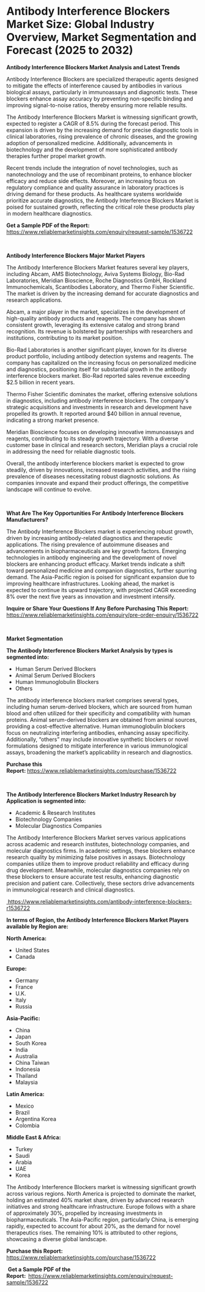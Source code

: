 <p><h1>Antibody Interference Blockers Market Size: Global Industry Overview, Market Segmentation and Forecast (2025 to 2032)</h1></p><p><strong>Antibody Interference Blockers Market Analysis and Latest Trends</strong></p>
<p><p>Antibody Interference Blockers are specialized therapeutic agents designed to mitigate the effects of interference caused by antibodies in various biological assays, particularly in immunoassays and diagnostic tests. These blockers enhance assay accuracy by preventing non-specific binding and improving signal-to-noise ratios, thereby ensuring more reliable results. </p><p>The Antibody Interference Blockers Market is witnessing significant growth, expected to register a CAGR of 8.5% during the forecast period. This expansion is driven by the increasing demand for precise diagnostic tools in clinical laboratories, rising prevalence of chronic diseases, and the growing adoption of personalized medicine. Additionally, advancements in biotechnology and the development of more sophisticated antibody therapies further propel market growth.</p><p>Recent trends include the integration of novel technologies, such as nanotechnology and the use of recombinant proteins, to enhance blocker efficacy and reduce side effects. Moreover, an increasing focus on regulatory compliance and quality assurance in laboratory practices is driving demand for these products. As healthcare systems worldwide prioritize accurate diagnostics, the Antibody Interference Blockers Market is poised for sustained growth, reflecting the critical role these products play in modern healthcare diagnostics.</p></p>
<p><strong>Get a Sample PDF of the Report:&nbsp;</strong> <a href="https://www.reliablemarketinsights.com/enquiry/request-sample/1536722?utm_campaign=3352&utm_medium=2&utm_source=Github&utm_content=ia&utm_term=19042025&utm_id=antibody-interference-blockers">https://www.reliablemarketinsights.com/enquiry/request-sample/1536722</a></p>
<p>&nbsp;</p>
<p><strong>Antibody Interference Blockers Major Market Players</strong></p>
<p><p>The Antibody Interference Blockers Market features several key players, including Abcam, AMS Biotechnology, Aviva Systems Biology, Bio-Rad Laboratories, Meridian Bioscience, Roche Diagnostics GmbH, Rockland Immunochemicals, Scantibodies Laboratory, and Thermo Fisher Scientific. The market is driven by the increasing demand for accurate diagnostics and research applications.</p><p>Abcam, a major player in the market, specializes in the development of high-quality antibody products and reagents. The company has shown consistent growth, leveraging its extensive catalog and strong brand recognition. Its revenue is bolstered by partnerships with researchers and institutions, contributing to its market position.</p><p>Bio-Rad Laboratories is another significant player, known for its diverse product portfolio, including antibody detection systems and reagents. The company has capitalized on the increasing focus on personalized medicine and diagnostics, positioning itself for substantial growth in the antibody interference blockers market. Bio-Rad reported sales revenue exceeding $2.5 billion in recent years.</p><p>Thermo Fisher Scientific dominates the market, offering extensive solutions in diagnostics, including antibody interference blockers. The company's strategic acquisitions and investments in research and development have propelled its growth. It reported around $40 billion in annual revenue, indicating a strong market presence.</p><p>Meridian Bioscience focuses on developing innovative immunoassays and reagents, contributing to its steady growth trajectory. With a diverse customer base in clinical and research sectors, Meridian plays a crucial role in addressing the need for reliable diagnostic tools.</p><p>Overall, the antibody interference blockers market is expected to grow steadily, driven by innovations, increased research activities, and the rising prevalence of diseases necessitating robust diagnostic solutions. As companies innovate and expand their product offerings, the competitive landscape will continue to evolve.</p></p>
<p>&nbsp;</p>
<p><strong>What Are The Key Opportunities For Antibody Interference Blockers Manufacturers?</strong></p>
<p><p>The Antibody Interference Blockers market is experiencing robust growth, driven by increasing antibody-related diagnostics and therapeutic applications. The rising prevalence of autoimmune diseases and advancements in biopharmaceuticals are key growth factors. Emerging technologies in antibody engineering and the development of novel blockers are enhancing product efficacy. Market trends indicate a shift toward personalized medicine and companion diagnostics, further spurring demand. The Asia-Pacific region is poised for significant expansion due to improving healthcare infrastructures. Looking ahead, the market is expected to continue its upward trajectory, with projected CAGR exceeding 8% over the next five years as innovation and investment intensify.</p></p>
<p><strong>Inquire or Share Your Questions If Any Before Purchasing This Report:</strong> <a href="https://www.reliablemarketinsights.com/enquiry/pre-order-enquiry/1536722?utm_campaign=3352&utm_medium=2&utm_source=Github&utm_content=ia&utm_term=19042025&utm_id=antibody-interference-blockers">https://www.reliablemarketinsights.com/enquiry/pre-order-enquiry/1536722</a></p>
<p>&nbsp;</p>
<p><strong>Market Segmentation</strong></p>
<p><strong>The Antibody Interference Blockers Market Analysis by types is segmented into:</strong></p>
<p><ul><li>Human Serum Derived Blockers</li><li>Animal Serum Derived Blockers</li><li>Human Immunoglobulin Blockers</li><li>Others</li></ul></p>
<p><p>The antibody interference blockers market comprises several types, including human serum-derived blockers, which are sourced from human blood and often utilized for their specificity and compatibility with human proteins. Animal serum-derived blockers are obtained from animal sources, providing a cost-effective alternative. Human immunoglobulin blockers focus on neutralizing interfering antibodies, enhancing assay specificity. Additionally, “others” may include innovative synthetic blockers or novel formulations designed to mitigate interference in various immunological assays, broadening the market’s applicability in research and diagnostics.</p></p>
<p><strong>Purchase this Report:&nbsp;</strong><a href="https://www.reliablemarketinsights.com/purchase/1536722?utm_campaign=3352&utm_medium=2&utm_source=Github&utm_content=ia&utm_term=19042025&utm_id=antibody-interference-blockers">https://www.reliablemarketinsights.com/purchase/1536722</a></p>
<p>&nbsp;</p>
<p><strong>The Antibody Interference Blockers Market Industry Research by Application is segmented into:</strong></p>
<p><ul><li>Academic & Research Institutes</li><li>Biotechnology Companies</li><li>Molecular Diagnostics Companies</li></ul></p>
<p><p>The Antibody Interference Blockers Market serves various applications across academic and research institutes, biotechnology companies, and molecular diagnostics firms. In academic settings, these blockers enhance research quality by minimizing false positives in assays. Biotechnology companies utilize them to improve product reliability and efficacy during drug development. Meanwhile, molecular diagnostics companies rely on these blockers to ensure accurate test results, enhancing diagnostic precision and patient care. Collectively, these sectors drive advancements in immunological research and clinical diagnostics.</p></p>
<p><a href="https://www.reliablemarketinsights.com/antibody-interference-blockers-r1536722?utm_campaign=3352&utm_medium=2&utm_source=Github&utm_content=ia&utm_term=19042025&utm_id=antibody-interference-blockers">&nbsp;https://www.reliablemarketinsights.com/antibody-interference-blockers-r1536722</a></p>
<p><strong>In terms of Region, the Antibody Interference Blockers Market Players available by Region are:</strong></p>
<p>
    <p> <strong> North America: </strong>
        <ul>
            <li>United States</li>
            <li>Canada</li>
        </ul>
        </p> 
    <p> <strong> Europe: </strong>
        <ul>
            <li>Germany</li>
            <li>France</li>
            <li>U.K.</li>
            <li>Italy</li>
            <li>Russia</li>
        </ul>
        </p> 
    <p> <strong> Asia-Pacific: </strong>
        <ul>
            <li>China</li>
            <li>Japan</li>
            <li>South Korea</li>
            <li>India</li>
            <li>Australia</li>
            <li>China Taiwan</li>
            <li>Indonesia</li>
            <li>Thailand</li>
            <li>Malaysia</li>
        </ul>
        </p> 
    <p> <strong> Latin America: </strong>
        <ul>
            <li>Mexico</li>
            <li>Brazil</li>
            <li>Argentina Korea</li>
            <li>Colombia</li>
        </ul>
        </p> 
    <p> <strong> Middle East & Africa: </strong>
        <ul>
            <li>Turkey</li>
            <li>Saudi</li>
            <li>Arabia</li>
            <li>UAE</li>
            <li>Korea</li>
        </ul>
    </p>
    </p>
<p><p>The Antibody Interference Blockers market is witnessing significant growth across various regions. North America is projected to dominate the market, holding an estimated 40% market share, driven by advanced research initiatives and strong healthcare infrastructure. Europe follows with a share of approximately 30%, propelled by increasing investments in biopharmaceuticals. The Asia-Pacific region, particularly China, is emerging rapidly, expected to account for about 20%, as the demand for novel therapeutics rises. The remaining 10% is attributed to other regions, showcasing a diverse global landscape.</p></p>
<p><strong>Purchase this Report: </strong><a href="https://www.reliablemarketinsights.com/purchase/1536722?utm_campaign=3352&utm_medium=2&utm_source=Github&utm_content=ia&utm_term=19042025&utm_id=antibody-interference-blockers">https://www.reliablemarketinsights.com/purchase/1536722</a></p>
<p>&nbsp;<strong>Get a Sample PDF of the Report:&nbsp;&nbsp;</strong><a href="https://www.reliablemarketinsights.com/enquiry/request-sample/1536722?utm_campaign=3352&utm_medium=2&utm_source=Github&utm_content=ia&utm_term=19042025&utm_id=antibody-interference-blockers">https://www.reliablemarketinsights.com/enquiry/request-sample/1536722</a></p>
<p><strong></strong></p>
<p><p></p><p></p><p></p></p>